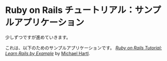 # Ruby on Rails チュートリアル：サンプルアプリケーション

少しずつですが進めていきます。

これは、以下のためのサンプルアプリケーションです。
[*Ruby on Rails Tutorial: Learn Rails by Example*](http://railstutorial.jp/)
by [Michael Hartl](http://michaelhartl.com/).
